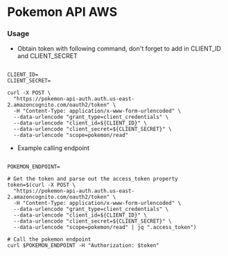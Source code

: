 # Pokemon API AWS

### Usage

* Obtain token with following command, don't forget to add in CLIENT_ID and CLIENT_SECRET

```shell

CLIENT_ID=
CLIENT_SECRET=

curl -X POST \
  "https://pokemon-api-auth.auth.us-east-2.amazoncognito.com/oauth2/token" \
  -H "Content-Type: application/x-www-form-urlencoded" \
  --data-urlencode "grant_type=client_credentials" \
  --data-urlencode "client_id=${CLIENT_ID}" \
  --data-urlencode "client_secret=${CLIENT_SECRET}" \
  --data-urlencode "scope=pokemon/read"
```

* Example calling endpoint

```shell

POKEMON_ENDPOINT=

# Get the token and parse out the access_token property
token=$(curl -X POST \
  "https://pokemon-api-auth.auth.us-east-2.amazoncognito.com/oauth2/token" \
  -H "Content-Type: application/x-www-form-urlencoded" \
  --data-urlencode "grant_type=client_credentials" \
  --data-urlencode "client_id=${CLIENT_ID}" \
  --data-urlencode "client_secret=${CLIENT_SECRET}" \
  --data-urlencode "scope=pokemon/read" | jq ".access_token")

# Call the pokemon endpoint
curl $POKEMON_ENDPOINT -H "Authorization: $token"
```